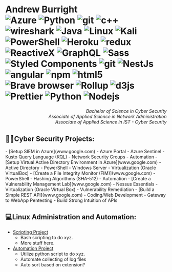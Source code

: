 <h1>Andrew Burright<br />
  <img alt="Azure" src="https://img.shields.io/badge/-Azure-45b8d8?style=flat&logo=microsoftazure&logoColor=white" />
  <img alt="Python" src="https://img.shields.io/badge/-Python-13aa52?style=flat&logo=python&logoColor=white" />
  <img alt="git" src="https://img.shields.io/badge/-Git-F05032?style=flat&logo=git&logoColor=white" />
  <img alt="c++" src="https://img.shields.io/badge/C++-%2300599C.svg?style=flat&logo=c%2B%2B&logoColor=white" />
  <img alt="wireshark" src="https://img.shields.io/badge/-Wireshark-2088FF?style=flat&logo=wireshark&logoColor=white" />
  <img alt="Java" src="https://img.shields.io/badge/Java-%23ED8B00.svg?style=flat&logo=openjdk&logoColor=white" />
  <img alt="Linux" src="https://img.shields.io/badge/Linux-FCC624?style=flat&logo=linux&logoColor=black" />
  <img alt="Kali" src="https://img.shields.io/badge/Kali Linux-268BEE?style=flat&logo=kalilinux&logoColor=white" />
  <img alt="PowerShell" src="https://img.shields.io/badge/PowerShell-%235391FE.svg?style=flat&logo=powershell&logoColor=white" />
  <img alt="Heroku" src="https://img.shields.io/badge/-Heroku-430098?style=flat-square&logo=heroku&logoColor=white" />
  <img alt="redux" src="https://img.shields.io/badge/-Redux-764ABC?style=flat-square&logo=redux&logoColor=white" />
  <img alt="ReactiveX" src="https://img.shields.io/badge/-RxJs-B7178C?style=flat-square&logo=reactivex&logoColor=white" />
  <img alt="GraphQL" src="https://img.shields.io/badge/-GraphQL-E10098?style=flat-square&logo=graphql&logoColor=white" />
  <img alt="Sass" src="https://img.shields.io/badge/-Sass-CC6699?style=flat-square&logo=sass&logoColor=white" />
  <img alt="Styled Components" src="https://img.shields.io/badge/-Styled_Components-db7092?style=flat-square&logo=styled-components&logoColor=white" />
  <img alt="git" src="https://img.shields.io/badge/-Git-F05032?style=flat-square&logo=git&logoColor=white" />
  <img alt="NestJs" src="https://img.shields.io/badge/-NestJs-ea2845?style=flat-square&logo=nestjs&logoColor=white" />
  <img alt="angular" src="https://img.shields.io/badge/-Angular-DD0031?style=flat-square&logo=angular&logoColor=white" />
  <img alt="npm" src="https://img.shields.io/badge/-NPM-CB3837?style=flat-square&logo=npm&logoColor=white" />
  <img alt="html5" src="https://img.shields.io/badge/-HTML5-E34F26?style=flat-square&logo=html5&logoColor=white" />
  <img alt="Brave browser" src="https://img.shields.io/badge/-Brave_Browser-FB542B?style=flat&logo=brave&logoColor=black" />
  <img alt="Rollup" src="https://img.shields.io/badge/-Rollup-EC4A3F?style=flat-square&logo=rollup.js&logoColor=white" />
  <img alt="d3js" src="https://img.shields.io/badge/-D3.js-F9A03C?style=flat-square&logo=d3.js&logoColor=white" />
  <img alt="Prettier" src="https://img.shields.io/badge/-Prettier-F7B93E?style=flat-square&logo=prettier&logoColor=white" />
  <img alt="Python" src="https://img.shields.io/badge/-Python-13aa52?style=flat&logo=python&logoColor=white" />
  <img alt="Nodejs" src="https://img.shields.io/badge/-Nodejs-43853d?style=flat-square&logo=Node.js&logoColor=white" />
</h1>
<div align="right">
<h6>Bachelor of Science in Cyber Security<br /> Associate of Applied Science in Network Administration </br> Associate of Applied Science in IST - Cyber Security</h6>
</div>

<h2>👨‍💻Cyber Security Projects:</h2>
- [Setup SIEM in Azure](www.google.com) 
  - Azure Portal
  - Azure Sentinel
  - Kusto Query Language (KQL)
  - Network Security Groups
  - Automation
- [Setup Virtual Active Directory Environment in Azure](www.google.com)
  - Active Directory
  - PowerShell
  - Windows Server
  - Virtualization (Oracle VirtualBox)
- [Create a File Integrity Monitor (FIM)](www.google.com)
  - PowerShell
  - Hashing Algorithms (SHA-512)
  - Automation
- [Create a Vulnerability Management Lab](www.google.com)
  - Nessus Essentials
  - Virtualization (Oracle Virtual Box)
  - Vulnerability Remediation
- [Build a Simple REST API](www.google.com)
  - Coding/Web Development
  - Gateway to WebApp Pentesting
  - Build Strong Intuition of APIs

<h2>💻Linux Administration and Automation: </h2>

- [Scripting Project](www.google.com)
  - Bash scripting to do xyz.
  - More stuff here. 
- [Automation Project](www.google.com)
  - Utilize python script to do xyz. 
  - Automate collecting of log files
  - Auto sort based on extension?
